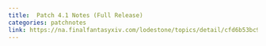 ```yaml
---
title:  Patch 4.1 Notes (Full Release)
categories: patchnotes
link: https://na.finalfantasyxiv.com/lodestone/topics/detail/cfd6b53bc9cd08b494512a662c04942848db9539
---
```

